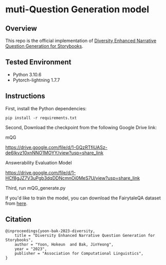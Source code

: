 # muti-Question Generation model

## Overview
This repo is the official implementation of [Diversity Enhanced Narrative Question Generation for Storybooks](https://aclanthology.org/2023.emnlp-main.31.pdf).

## Tested Environment
- Python 3.10.6
- Pytorch-lightning 1.7.7

## Instructions

First, install the Python dependencies:

    pip install -r requirements.txt

Second, Download the checkpoint from the following Google Drive link: 

mQG

https://drive.google.com/file/d/1-GQzRTfiUASz-de6Ikvz10xnNNO1MOYY/view?usp=share_link

Answerability Evaluation Model

https://drive.google.com/file/d/1-HCf8gJZ7V3uPgb3dqDDNcmnOi0MeS7U/view?usp=share_link

Third, run mQG_generate.py

If you'd like to train the model, you can download the FairytaleQA dataset from [here](https://huggingface.co/datasets/WorkInTheDark/FairytaleQA).

## Citation

```
@inproceedings{yoon-bak-2023-diversity,
    title = "Diversity Enhanced Narrative Question Generation for Storybooks",
    author = "Yoon, Hokeun  and Bak, JinYeong",
    year = "2023",
    publisher = "Association for Computational Linguistics",
}
```
